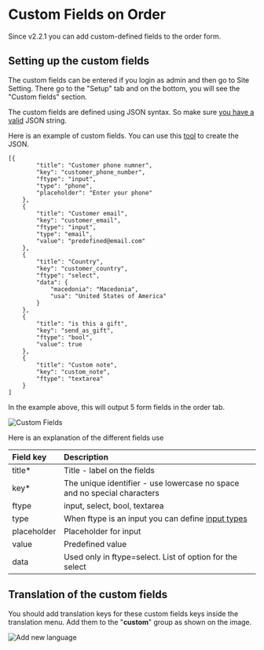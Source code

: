 # Custom Fields on Order

Since v2.2.1 you can add custom-defined fields to the order form.

## Setting up the custom fields

The custom fields can be entered if you login as admin and then go to Site Setting. There go to the "Setup" tab and on the bottom, you will see the "Custom fields" section.

The custom fields are defined using JSON syntax. So make sure [you have a valid](https://jsonlint.com/) JSON string.

Here is an example of custom fields. You can use this [tool](https://jsoneditoronline.org/) to create the JSON.

```text
[{
        "title": "Customer phone numner",
        "key": "customer_phone_number",
        "ftype": "input",
        "type": "phone",
        "placeholder": "Enter your phone"
    },
    {
        "title": "Customer email",
        "key": "customer_email",
        "ftype": "input",
        "type": "email",
        "value": "predefined@email.com"
    },
    {
        "title": "Country",
        "key": "customer_country",
        "ftype": "select",
        "data": {
            "macedonia": "Macedonia",
            "usa": "United States of America"
        }
    },
    {
        "title": "is this a gift",
        "key": "send_as_gift",
        "ftype": "bool",
        "value": true
    },
    {
        "title": "Custom note",
        "key": "custom_note",
        "ftype": "textarea"
    }
]
```

In the example above, this will output 5 form fields in the order tab.

![Custom Fields](https://i.imgur.com/WWMyFgq.png)

Here is an explanation of the different fields use

| Field key | Description |
| :--- | :--- |
| title\* | Title - label on the fields |
| key\* | The unique identifier - use lowercase no space and no special characters |
| ftype | input, select, bool, textarea |
| type | When ftype is an input you can define [input types](https://www.w3schools.com/html/html_form_input_types.asp) |
| placeholder | Placeholder for input |
| value | Predefined value |
| data | Used only in ftype=select. List of option for the select |

## Translation of the custom fields

You should add translation keys for these custom fields keys inside the translation menu. Add them to the "**custom**" group as shown on the image.

![Add new language](https://i.imgur.com/hKNpl8J.png)

